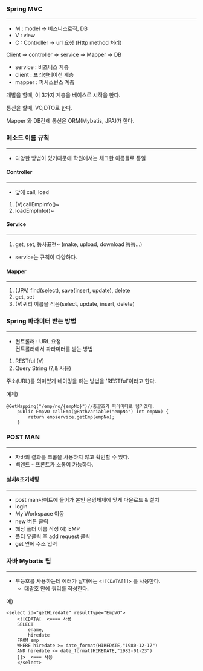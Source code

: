 ### Spring MVC

---

- M : model -> 비즈니스로직, DB
- V : view
- C : Controller -> url 요청 (Http method 처리)

Client => controller => service => Mapper => DB

- service : 비즈니스 계층
- client : 프리젠테이션 계층
- mapper : 퍼시스턴스 계층

개발을 할때, 이 3가지 계층을 베이스로 시작을 한다.

통신을 할때, VO,DTO로 한다.

Mapper 와 DB간에 통신은 ORM(Mybatis, JPA)가 한다.

### 메소드 이름 규칙

---

- 다양한 방법이 있기때문에 학원에서는 체크한 이름들로 통일

#### Controller

---

- 앞에 call, load

1. (V)callEmpInfo()~
2. loadEmpInfo()~

#### Service

---

1. get, set, 동사표현~ (make, upload, download 등등...)

- service는 규칙이 다양하다.

#### Mapper

---

1. (JPA) find(select), save(insert, update), delete
2. get, set
3. (V)쿼리 이름을 적음(select, update, insert, delete)

### Spring 파라미터 받는 방법

---

- 컨트롤러 : URL 요청  
  컨트롤러에서 파라미터를 받는 방법

1. RESTful (V)
2. Query String (?,& 사용)

주소(URL)를 의미있게 네이밍을 하는 방법을 'RESTful'이라고 한다.

예제)

```
@GetMapping("/emp/no/{empNo}")//중괄호가 파라미터로 넘기겠다.
	public EmpVO callEmp(@PathVariable("empNo") int empNo) {
		return empservice.getEmp(empNo);
	}
```

### POST MAN

---

- 자바의 결과를 크롬을 사용하지 않고 확인할 수 있다.
- 백엔드 - 프론트가 소통이 가능하다.

#### 설치&초기세팅

---

- post man사이트에 들어가 본인 운영체제에 맞게 다운로드 & 설치
- login
- My Workspace 이동
- new 버튼 클릭
- 해당 폴더 이름 작성 예) EMP
- 폴더 우클릭 후 add request 클릭
- get 옆에 주소 입력

### 자바 Mybatis 팁

---

- 부등호를 사용하는데 에러가 날때에는 `<![CDATA[]]>` 를 사용한다.
  - 대괄호 안에 쿼리를 작성한다.

예)

```
<select id="getHiredate" resultType="EmpVO">
	<![CDATA[  <==== 사용
	SELECT
		ename,
		hiredate
	FROM emp
	WHERE hiredate >= date_format(HIREDATE,"1980-12-17")
	AND hiredate <= date_format(HIREDATE,"1982-01-23")
	]]>  <=== 사용
	</select>
```
